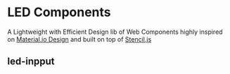 # LED Components
A Lightweight with Efficient Design lib of Web Components highly inspired on [Material.io Design](https://material.io/design) and built on top of [Stencil.js](https://stenciljs.com/)

## led-inpput
